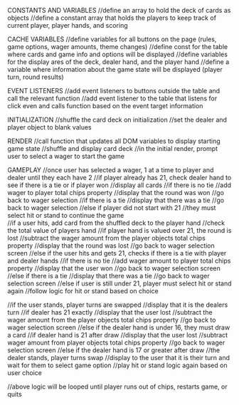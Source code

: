 
CONSTANTS AND VARIABLES
//define an array to hold the deck of cards as objects 
//define a constant array that holds the players to keep track of current player, player hands, and scoring

CACHE VARIABLES
//define variables for all buttons on the page (rules, game options, wager amounts, theme changes)
//define const for the table where cards and game info and options will be displayed
//define variables for the display ares of the deck, dealer hand, and the player hand
//define a variable where information about the game state will be displayed (player turn, round results)

EVENT LISTENERS
//add event listeners to buttons outside the table and call the relevant function
//add event listener to the table that listens for click even and calls function based on the event target information

INITIALIZATION
//shuffle the card deck on initialization 
//set the dealer and player object to blank values

RENDER
//call function that updates all DOM variables to display starting game state
//shuffle and display card deck
//in the initial render, prompt user to select a wager to start the game 

GAMEPLAY
//once user has selected a wager, 1 at a time to player and dealer until they each have 2
//if player already has 21, check dealer hand to see if there is a tie or if player won
  //display all cards
  //if there is no tie
    //add wager to player total chips property
    //display that the round was won
    //go back to wager selection
  //if there is a tie
    //display that there was a tie
    //go back to wager selection
//else if player did not start with 21
  //they must select hit or stand to continue the game  
  //if a user hits, add card from the shuffled deck to the player hand 
    //check the total value of players hand
    //if player hand is valued over 21, the round is lost
      //subtract the wager amount from the player objects total chips property
      //display that the round was lost
      //go back to wager selection screen
    //else if the user hits and gets 21, checks if there is a tie with player and dealer hands
      //if there is no tie 
        //add wager amount to player total chips property 
        //display that the user won 
        //go back to wager selection screen
      //else if there is a tie 
        //display that there was a tie
        //go back to wager selection screen
    //else if user is still under 21, player must select hit or stand again 
      //follow logic for hit or stand based on choice

  //if the user stands, player turns are swapped
    //display that it is the dealers turn
    //if dealer has 21 exactly
      //display that the user lost
      //subtract the wager amount from the player objects total chips property
      //go back to wager selection screen 
    //else if the dealer hand is under 16, they must draw a card
      //if dealer hand is 21 after draw
        //display that the user lost
        //subtract wager amount from player objects total chips property
        //go back to wager selection screen
      //else if the dealer hand is 17 or greater after draw
        //the dealer stands, player turns swap
        //display to the user that it is their turn and wait for them to select game option
        //play hit or stand logic again based on user choice
        
//above logic will be looped until player runs out of chips, restarts game, or quits



